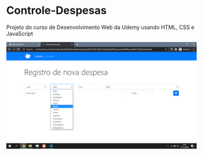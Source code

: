 # Controle-Despesas
Projeto do curso de Desenvolvimento Web da Udemy usando HTML, CSS e JavaScript

![](readme-img.png)

